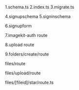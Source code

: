 1.schema.ts
2.index.ts
3.migrate.ts

4.signupschema
5.signinschema

6.signupform

7.imagekit-auth route

8.upload route

9.folders/create/route

files/route

files/upload/route

files/[fileid]/star/route.ts
